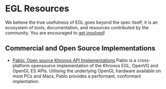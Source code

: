 # EGL Resources

We believe the true usefulness of EGL goes beyond the spec itself; it is an ecosystem of tools, documentation, and resources contributed by the community. You are encouraged to [get involved](https://github.com/KhronosGroup/Khronosdotorg)!

## Commercial and Open Source Implementations
* [Pablo: Open source Khronos API Implementations](http://pablo.khronos.org/) Pablo is a cross-platform opensource implementation of the Khronos EGL, OpenVG and OpenGL ES APIs. Utilising the underlying OpenGL hardware available on most PCs and Macs, Pablo provides a performant, conformant implentation. 